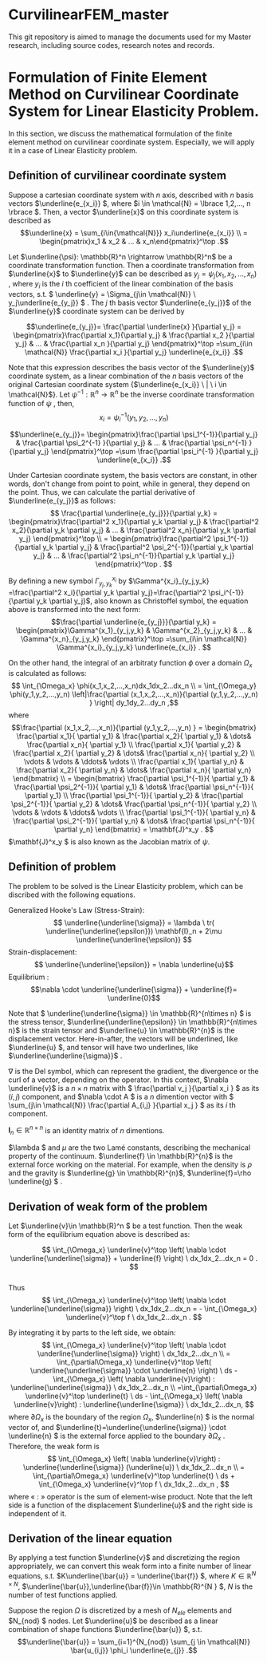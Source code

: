 # CurvilinearFEM_master
This git repository is aimed to manage the documents used for my Master research, including source codes, research notes and records.

# Formulation of Finite Element Method on Curvilinear Coordinate System for Linear Elasticity Problem.
In this section, we discuss the mathematical formulation of the finite element method on curvilinear coordinate system. Especially, we will apply it in a case of Linear Elasticity problem.

## Definition of curvilinear coordinate system
Suppose a cartesian coordinate system with $n$ axis, described with $n$ basis vectors $\underline{e_{x_i}}  $, where $i \in \mathcal{N} = \lbrace 1,2,..., n \rbrace $. Then, a vector $\underline{x}$ on this coordinate system is described as 
$$\underline{x} = \sum_{i\in{\mathcal{N}}}  x_i\underline{e_{x_i}} \\ 
= \begin{pmatrix}x_1 & x_2 & ... & x_n\end{pmatrix}^\top .$$

Let $\underline{\psi}: \mathbb{R}^n \rightarrow \mathbb{R}^n$ be a coordinate transformation function. 
Then a coordinate transformation from $\underline{x}$ to $\underline{y}$ can be described as $y_j= \psi_j  (x_1, x_2, ..., x_n)$ , where $y_i$ is the $i$ th coefficient of the linear combination of the  basis vectors, s.t. $ \underline{y} = \Sigma_{j\in \mathcal{N}} \ y_j\underline{e_{y_j}} $ . The $j$ th basis vector $\underline{e_{y_j}}$ of the $\underline{y}$ coordinate system can be derived by 

$$\underline{e_{y_j}}= \frac{\partial \underline{x}  }{\partial y_j} = 
\begin{pmatrix}\frac{\partial x_1}{\partial y_j} & \frac{\partial x_2 }{\partial y_j} & ... & \frac{\partial x_n  }{\partial y_j} \end{pmatrix}^\top
=\sum_{i\in \mathcal{N}} \frac{\partial x_i  }{\partial y_j} \underline{e_{x_i}} .$$

Note that this expression describes the basis vector of the $\underline{y}$ coordinate system, as a linear combination of the $n$ basis vectors of the original Cartesian coordinate system {$\underline{e_{x_i}} \ | \ i \in \mathcal{N}$}. Let $\psi^{-1}: \mathbb{R}^n \rightarrow \mathbb{R}^n$ be the inverse coordinate transformation function of $\psi$ , then,
$$
x_i= \psi_i^{-1} (y_1, y_2, ..., y_n)
$$

$$\underline{e_{y_j}}= 
\begin{pmatrix}\frac{\partial  \psi_1^{-1}}{\partial y_j} & \frac{\partial  \psi_2^{-1} }{\partial y_j} & ... & \frac{\partial  \psi_n^{-1} }{\partial y_j} \end{pmatrix}^\top
=\sum  \frac{\partial  \psi_i^{-1}  }{\partial y_j} \underline{e_{x_i}} .$$

Under Cartesian coordinate system, the basis vectors are constant, in other words, don't change from point to point, while in general, they depend on the point. Thus, we can calculate the partial derivative of $\underline{e_{y_j}}$ as follows:
$$ \frac{\partial \underline{e_{y_j}}}{\partial y_k} = 
\begin{pmatrix}\frac{\partial^2 x_1}{\partial y_k \partial y_j} & \frac{\partial^2 x_2}{\partial y_k \partial y_j} &  ... & \frac{\partial^2 x_n}{\partial y_k \partial y_j}   \end{pmatrix}^\top \\ = 
\begin{pmatrix}\frac{\partial^2 \psi_1^{-1}}{\partial y_k \partial y_j} & \frac{\partial^2 \psi_2^{-1}}{\partial y_k \partial y_j} &  ... & \frac{\partial^2 \psi_n^{-1}}{\partial y_k \partial y_j}   \end{pmatrix}^\top . $$

By defining a new symbol $\Gamma^{x_i}_{y_j,y_k}$  by $\Gamma^{x_i}_{y_j,y_k} =\frac{\partial^2 x_i}{\partial y_k \partial y_j}=\frac{\partial^2 \psi_i^{-1}}{\partial y_k \partial y_j}$, also known as Christoffel symbol, the equation above is transformed into the next form:
$$\frac{\partial \underline{e_{y_j}}}{\partial y_k} = 
\begin{pmatrix}\Gamma^{x_1}_{y_j,y_k} & \Gamma^{x_2}_{y_j,y_k} &  ... & \Gamma^{x_n}_{y_j,y_k}   \end{pmatrix}^\top =\sum_{i\in \mathcal{N}} \Gamma^{x_i}_{y_j,y_k} \underline{e_{x_i}} . $$

On the other hand, the integral of an arbitraty function $\phi$ over a domain $\Omega_x$ is calculated as follows:
$$ \int_{\Omega_x} \phi(x_1,x_2,...,x_n)dx_1dx_2...dx_n \\
= \int_{\Omega_y} \phi(y_1,y_2,...,y_n) \left|\frac{\partial (x_1,x_2,...,x_n)}{\partial (y_1,y_2,...,y_n) } \right| dy_1dy_2...dy_n ,$$
where 
$$\frac{\partial (x_1,x_2,...,x_n)}{\partial (y_1,y_2,...,y_n) } 
= \begin{bmatrix}
\frac{\partial x_1}{ \partial y_1} & \frac{\partial x_2}{ \partial y_1} & \dots& \frac{\partial x_n}{ \partial y_1} \\
\frac{\partial x_1}{ \partial y_2} & \frac{\partial x_2}{ \partial y_2} & \dots& \frac{\partial x_n}{ \partial y_2} \\
\vdots & \vdots & \ddots& \vdots \\
\frac{\partial x_1}{ \partial y_n} & \frac{\partial x_2}{ \partial y_n} & \dots& \frac{\partial x_n}{ \partial y_n}   
\end{bmatrix} \\
= \begin{bmatrix}
\frac{\partial \psi_1^{-1}}{ \partial y_1} & \frac{\partial \psi_2^{-1}}{ \partial y_1} & \dots& \frac{\partial \psi_n^{-1}}{ \partial y_1} \\
\frac{\partial \psi_1^{-1}}{ \partial y_2} & \frac{\partial \psi_2^{-1}}{ \partial y_2} & \dots& \frac{\partial \psi_n^{-1}}{ \partial y_2} \\
\vdots & \vdots & \ddots& \vdots \\
\frac{\partial \psi_1^{-1}}{ \partial y_n} & \frac{\partial \psi_2^{-1}}{ \partial y_n} & \dots& \frac{\partial \psi_n^{-1}}{ \partial y_n}   
\end{bmatrix} 
= \mathbf{J}^x_y . $$
$\mathbf{J}^x_y $ is also known as the Jacobian matrix of $\psi$.


## Definition of problem
The problem to be solved is the Linear Elasticity problem, which can be discribed with the following equations.

Generalized Hooke's Law (Stress-Strain):
$$ \underline{\underline{\sigma}} = \lambda \ tr( \underline{\underline{\epsilon}}) \mathbf{I}_n + 2\mu \underline{\underline{\epsilon}} $$
Strain-displacement: 
$$ \underline{\underline{\epsilon}} = \nabla \underline{u}$$
Equilibrium : 
$$\nabla \cdot \underline{\underline{\sigma}}  + \underline{f}= \underline{0}$$

Note that $ \underline{\underline{\sigma}} \in \mathbb{R}^{n\times n}  $ is the stress tensor, $\underline{\underline{\epsilon}} \in \mathbb{R}^{n\times n}$ is the strain tensor
and $\underline{u} \in \mathbb{R}^{n}$ is the displacement vector.
Here-in-after, the vectors will be underlined, like $\underline{u} $, and tensor will have two underlines, like $\underline{\underline{\sigma}}$ . 

$\nabla$ is the Del symbol, which can represent the gradient, the divergence or the curl of a vector, depending on the operator. In this context, $\nabla \underline{v}$ is a $n\times n$ matrix with $ \frac{\partial v_j }{\partial x_i } $ as its $(i,j)$ component, and $\nabla \cdot A $ is a $n$ dimention vector with $ \sum_{j\in \mathcal{N}} \frac{\partial A_{i,j} }{\partial x_j } $  as its $i$ th component. 

$\mathbf{I}_n \in \mathbb{R}^{n\times n}$ is an identity matrix of $n$ dimentions.

$\lambda $ and $\mu$ are the two Lamé constants, describing the mechanical property of the continuum. $\underline{f} \in \mathbb{R}^{n}$ is the external force working on the material. For example, when the density is $\rho$ and the gravity is $\underline{g} \in \mathbb{R}^{n}$, $\underline{f}=\rho \underline{g} $ .


<!-- $ = \Sigma_i \frac{\partial v_i}{\partial x_i} \underline{e_i} $, where $ \underline{e_i}  $ is the unit vector in direction of the $i$ th axis on the Cartesian coordinate system. -->

## Derivation of weak form of the problem
Let $\underline{v}\in \mathbb{R}^n $ be a test function. Then the weak form of the equilibrium equation above is described as:

$$ \int_{\Omega_x} \underline{v}^\top \left( \nabla \cdot \underline{\underline{\sigma}}  + \underline{f} \right) \ dx_1dx_2...dx_n = 0 . $$  
Thus 
$$ \int_{\Omega_x} \underline{v}^\top \left( \nabla \cdot \underline{\underline{\sigma}}  \right) \ dx_1dx_2...dx_n = - \int_{\Omega_x} \underline{v}^\top f \ dx_1dx_2...dx_n . $$  

By integrating it by parts to the left side, we obtain:
$$ \int_{\Omega_x} \underline{v}^\top \left( \nabla \cdot \underline{\underline{\sigma}}  \right) \ dx_1dx_2...dx_n \\
= \int_{\partial\Omega_x} \underline{v}^\top \left(  \underline{\underline{\sigma}} \cdot \underline{n}  \right) \ ds - \int_{\Omega_x} \left( \nabla \underline{v}\right) : \underline{\underline{\sigma}}   \ dx_1dx_2...dx_n \\
=\int_{\partial\Omega_x} \underline{v}^\top  \underline{t} \ ds - \int_{\Omega_x} \left( \nabla \underline{v}\right) : \underline{\underline{\sigma}}   \ dx_1dx_2...dx_n, $$ 
where $\partial\Omega_x$ is the boundary of the region $\Omega_x$, $\underline{n} $ is the normal vector of, and $\underline{t}=\underline{\underline{\sigma}} \cdot \underline{n} $ is the external force applied to the boundary  $\partial\Omega_x$ .
Therefore, the weak form is 
$$  \int_{\Omega_x} \left( \nabla \underline{v}\right) : \underline{\underline{\sigma}} (\underline{u})   \ dx_1dx_2...dx_n \\ 
= \int_{\partial\Omega_x} \underline{v}^\top  \underline{t} \ ds + \int_{\Omega_x} \underline{v}^\top f \ dx_1dx_2...dx_n , $$
where « $:$ » operator is the sum of element-wise product.
Note that the left side is a function of the displacement $\underline{u}$ and the right side is independent of it. 

## Derivation of the linear equation 

By applying a test function $\underline{v}$ and discretizing the region appropriately, we can convert this weak form into a finite number of linear equations, s.t. $K\underline{\bar{u}} = \underline{\bar{f}} $, where $K \in \mathbb{R}^{N \times N}$, $\underline{\bar{u}},\underline{\bar{f}}\in \mathbb{R}^{N } $, $N$ is the number of test functions applied.

Suppose the region $\Omega$ is discretized by a mesh of $N_{ele}$ elements and $N_{nod} $ nodes. Let $\underline{u}$ be described as a linear combination of shape functions $\underline{\bar{u}} $, s.t. $$\underline{\bar{u}} = \sum_{i=1}^{N_{nod}} \sum_{j \in \mathcal{N}} \bar{u_{i,j}} \phi_i \underline{e_{j}} .$$








